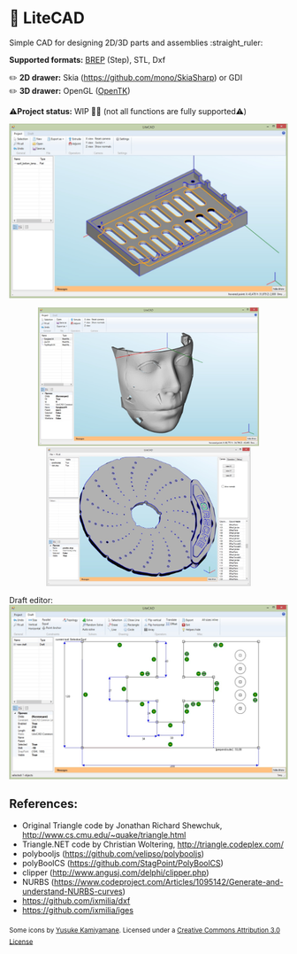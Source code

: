 # :triangular_ruler: LiteCAD

<p>
Simple CAD for designing 2D/3D parts and assemblies  :straight_ruler:
</p><p>

**Supported formats:** <a href="https://en.wikipedia.org/wiki/Boundary_representation">BREP</a> (Step), STL, Dxf

</p>

:pencil2: **2D drawer:** Skia (https://github.com/mono/SkiaSharp) or GDI<br/>
:pencil2: **3D drawer:** OpenGL (<a href="https://github.com/opentk/opentk">OpenTK</a>)

:warning:**Project status:** WIP  :construction::construction_worker: (not all functions are fully supported:warning:)

<img src="imgs/2.jpg"/>
<p align="center">
<img height="250" src="imgs/3.jpg"/>
<img height="250" src="imgs/1.jpg"/>

  
</p>
Draft editor:

<img  src="imgs/4.jpg"/>



## References:
* Original Triangle code by Jonathan Richard Shewchuk, http://www.cs.cmu.edu/~quake/triangle.html
* Triangle.NET code by Christian Woltering, http://triangle.codeplex.com/
* polybooljs (https://github.com/velipso/polybooljs)
* polyBoolCS (https://github.com/StagPoint/PolyBoolCS)
* clipper (http://www.angusj.com/delphi/clipper.php)
* NURBS (https://www.codeproject.com/Articles/1095142/Generate-and-understand-NURBS-curves)
* https://github.com/ixmilia/dxf
* https://github.com/ixmilia/iges

<sub>Some icons by [Yusuke Kamiyamane](http://p.yusukekamiyamane.com/). Licensed under a [Creative Commons Attribution 3.0 License](http://creativecommons.org/licenses/by/3.0/)</sub>
